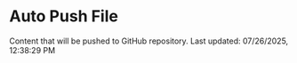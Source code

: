 # Auto Push File

Content that will be pushed to GitHub repository.
Last updated: 07/26/2025, 12:38:29 PM
